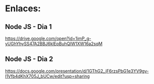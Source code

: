 # Enlaces:

## Node JS - Dia 1

https://drive.google.com/open?id=1imP_g-yUGhYhySS47A2BBJ6klEpBuhQlW1XW16a2sqM

## Node JS - Dia 2

https://docs.google.com/presentation/d/1GThG2_jF6rzsPbG1e3YV9gv-l1Vfb4dKhX705J_bUCw/edit?usp=sharing
